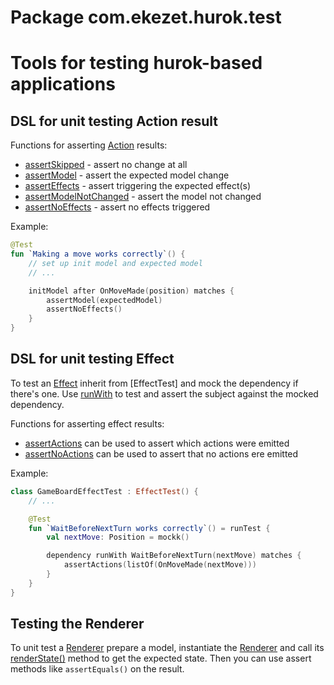 # Package com.ekezet.hurok.test

# Tools for testing hurok-based applications

## DSL for unit testing Action result

Functions for asserting [Action](com.ekezet.hurok.Action) results:

* [assertSkipped](com.ekezet.hurok.test.NextAsserter.assertSkipped) - assert no change at all
* [assertModel](com.ekezet.hurok.test.NextAsserter.assertModel) - assert the expected model change
* [assertEffects](com.ekezet.hurok.test.NextAsserter.assertEffects) - assert triggering the expected effect(s)
* [assertModelNotChanged](com.ekezet.hurok.test.NextAsserter.assertModelNotChanged) - assert the model not changed
* [assertNoEffects](com.ekezet.hurok.test.NextAsserter.assertNoEffects) - assert no effects triggered

Example:

```kotlin
@Test
fun `Making a move works correctly`() {
    // set up init model and expected model
    // ...

    initModel after OnMoveMade(position) matches {
        assertModel(expectedModel)
        assertNoEffects()
    }
}
```

## DSL for unit testing Effect

To test an [Effect](com.ekezet.hurok.Effect) inherit from [EffectTest] and mock the dependency if there's one.
Use [runWith](com.ekezet.hurok.test.EffectTest.runWith) to test and assert the subject against the mocked dependency.

Functions for asserting effect results:

* [assertActions](com.ekezet.hurok.test.EmitAsserter.assertActions) can be used to assert which actions were emitted
* [assertNoActions](com.ekezet.hurok.test.EmitAsserter.assertNoActions) can be used to assert that no actions ere
  emitted

Example:

```kotlin
class GameBoardEffectTest : EffectTest() {
    // ...

    @Test
    fun `WaitBeforeNextTurn works correctly`() = runTest {
        val nextMove: Position = mockk()

        dependency runWith WaitBeforeNextTurn(nextMove) matches {
            assertActions(listOf(OnMoveMade(nextMove)))
        }
    }
}
```

## Testing the Renderer

To unit test a [Renderer](com.ekezet.hurok.Renderer) prepare a model, instantiate the [Renderer](com.ekezet.hurok.Renderer) and call its [renderState()](com.ekezet.hurok.Renderer) method to get the expected state. Then you can use assert methods like `assertEquals()` on the result.
